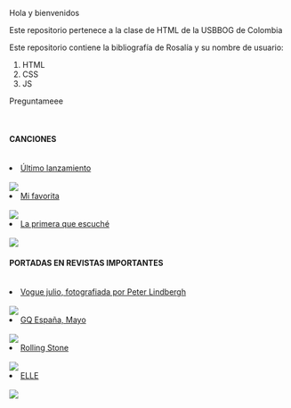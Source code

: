 Hola y bienvenidos

Este repositorio pertenece a la clase de HTML de la USBBOG de Colombia

Este repositorio contiene la bibliografía de Rosalía y su nombre de usuario:

1. HTML
2. CSS
3. JS

Preguntameee


<br> <h4> CANCIONES </h4> <br>
                  <li> <a href="https://www.youtube.com/watch?v=F84pjEryeC0"> Último lanzamiento </a> </li> <br>
                    <img src="images/tuya-rosalia.jpg">
                  <li> <a href="https://www.youtube.com/watch?v=VuUa9ZQL28w"> Mi favorita </a> </li> <br>
                    <img src="images/dolerme.jpg">
                  <li> <a href="https://www.youtube.com/watch?v=0OMwDZUWl5g"> La primera que escuché </a> </li> <br>
                    <img src="images/catalina.jpg">
                <br> <h4> PORTADAS EN REVISTAS IMPORTANTES </h4> <br>
                <li> <a href="https://www.vogue.es/moda/articulos/rosalia-portada-vogue-julio-peter-lindbergh"> Vogue julio, fotografiada por Peter Lindbergh <a/> </a></li> <br>
                    <img src="images/VOGUE376.png">
                <li> <a href="https://www.revistagq.com/noticias/articulo/rosalia-portada-mayo"> GQ España, Mayo <a/> </a></li> <br>
                    <img src="images/GQMAYO.jpg">
                <li> <a href="https://www.sandiegouniontribune.com/en-espanol/espectaculos/gente/articulo/2022-12-13/rosalia-la-primera-artista-de-habla-hispana-en-la-portada-de-rolling-stone"> Rolling Stone <a/> </a></li> <br>
                    <img src="images/rollingstone.webp">
                <li> <a href="https://www.elle.com/es/extra-elle/revista/a32877442/sara-carbonero-rosalia-portada-suscriptores-jorge-galindo-elle-julio/"> ELLE <a/> </a></li> <br>
                    <img src="images/elle.jpg">
